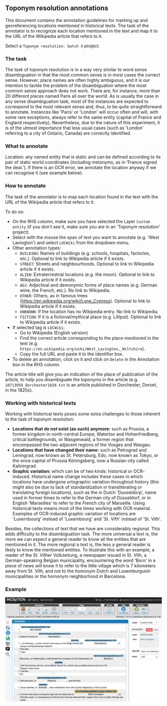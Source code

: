 ## Toponym resolution annotations

This document contains the annotation guidelines for marking up and georeferencing locations mentioned in historical texts. The task of the annotator is to recognize each location mentioned in the text and map it to the URL of the Wikipedia article that refers to it.

Select a `Toponym resolution: batch X` project.

### The task

The task of toponym resolution is in a way very similar to word sense disambiguation in that the most common sense is in most cases the correct sense. However, place names are often highly ambiguous, and it is our intention to tackle the problem of the disambiguation where the most common sense approach does not work. There are, for instance, more than 20 different places named Paris all over the world. As is usually the case in any sense disambiguation task, most of the instances are expected to correspond to the most relevant sense and, thus, to be quite straightforward to annotate. Instances like 'Paris' or 'London' will occur often and will, with some rare exceptions, always refer to the same entity (capital of France and England respectively). Nevertheless, due to the nature of this experiment, it is of the utmost importance that less usual cases (such as 'London' referring to a city of Ontario, Canada) are correctly identified.

### What to annotate

Location: any named entity that is static and can be defined according to its pair of static world coordinates (including metonyms, as in 'France signed the deal.'). If there is an OCR error, we annotate the location anyway if we can recognise it (see example below).

### How to annotate

The task of the annotator is to map each location found in the text with the URL of the Wikipedia article that refers to it.

To do so:
* On the RHS column, make sure you have selected the Layer `Custom entity` (if you don't see it, make sure you are in an 'Toponym resolution' project).
* Select with the mouse the span of text you want to annotate (e.g. 'West Laviogton') and select `LOCWiki` from the dropdown menu.
* Other annotation types:
  * `BUILDING`: Names of buildings (e.g. schools, hospitals, factories, etc.). Optional to link to Wikipedia article if it exists.
  * `STREET`: Streets and neighbourhoods. Optional to link to Wikipedia article if it exists.
  * `ALIEN`: Extraterrestrial locations (e.g. the moon). Optional to link to Wikipedia article if it exists.
  * `ADJ`: Adjectival and demonymic forms of place names (e.g. German wine, the French, etc.). No link to Wikipedia.
  * `OTHER`: Others, as in famous trees (https://en.wikipedia.org/wiki/Lone_Cypress). Optional to link to Wikipedia article if it exists.
  * `UNKNOWN`: If the location has no Wikipedia entry. No link to Wikipedia.
  * `FICTION`: If it is a fictional/mythical place (e.g. Lilliput). Optional to link to Wikipedia article if it exists.
* If selected tag is `LOCWiki`:
  * Go to Wikipedia (English version)
  * Find the correct article corresponding to the place mentioned in the text (e.g. `https://en.wikipedia.org/wiki/West_Lavington,_Wiltshire`).
  * Copy the full URL and paste it to the identifier box.
* To delete an annotation, click on it and click on `Delete` in the Annotation box in the RHS column.

The article title will give you an indication of the place of publication of the article, to help you disambiguate the toponyms in the article (e.g. `10713959_Dorchester1820.txt` is an article published in Dorchester, Dorset, in the 1820s).

### Working with historical texts

Working with historical texts poses some extra challenges to those inherent to the task of toponym resolution:
* **Locations that do not exist (as such) anymore:** such as Prussia, a former kingdom in north-central Europe, Waterloo and Hohenfriedberg, critical battlegrounds, or Wasgenwald, a former region that encompassed the two adjacent regions of the Vosges and Wasgau.
* **Locations that have changed their name:** such as Petrograd and Leningrad, now known as St. Petersburg, Edo, now known as Tokyo, or the once capital of Prussia Köningsberg, now a Russian city called Kaliningrad.
* **Graphic variation:** which can be of two kinds: historical or OCR-induced. Historical name change includes these cases in which locations have undergone ortographic variation throughout history (this might also be due to lack of standardization in transliterating or translating foreign locations), such as the in Dutch 'Dusseldorp', name used in former times to refer to the German city of Düsseldorf, or in English 'Marseilles' to refer to the French city of Marseille. Using historical texts means most of the times working with OCR material. Examples of OCR-induced graphic variation of locations are 'Luxernbourg' instead of 'Luxembourg' and 'St. Vifh' instead of 'St. Vith'.

Besides, the collections of text that we have are considerably regional. This adds difficulty to the disambiguation task. The more universal a text is, the more we can expect a general reader to know all the entities that are mentioned in it. The more regional a text is, the less a general reader is likely to know the mentioned entities. To illustrate this with an example, a reader of the St. Vither Volkzeitung, a newspaper issued in St. Vith, a German-speaking Belgian municipality, encountering the word 'Born' in a piece of news will know it to refer to the little village which is 7 kilometers away from St. Vith, and not to the homonym Dutch and Luxemburguish municipalities or the homonym neighborhood in Barcelona.


### Example

![Example](https://github.com/mcollardanuy/lwm_playground/blob/master/annotations/topres.png)
